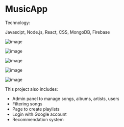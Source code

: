 # MusicApp

Technology:

Javascipt, Node.js, React, CSS, MongoDB, Firebase


![image](https://github.com/heskeyy1/MusicApp/assets/98537597/407c4c89-0ab4-4c96-a74e-405923dafe12)


![image](https://github.com/heskeyy1/MusicApp/assets/98537597/d8439c9b-a7b6-4ba5-a89a-482259fb3953)


![image](https://github.com/heskeyy1/MusicApp/assets/98537597/6594f67a-6bac-4d26-b22a-0d4569140ecb)


![image](https://github.com/heskeyy1/MusicApp/assets/98537597/56a2e2f2-20e5-4934-94b7-a39530fb8adf)


![image](https://github.com/heskeyy1/MusicApp/assets/98537597/99499f00-a25a-4658-ba7a-1db00b663bbe)



This project also includes:

- Admin panel to manage songs, albums, artists, users
- Filtering songs
- Page to create playlists
- Login with Google account
- Recommendation system
